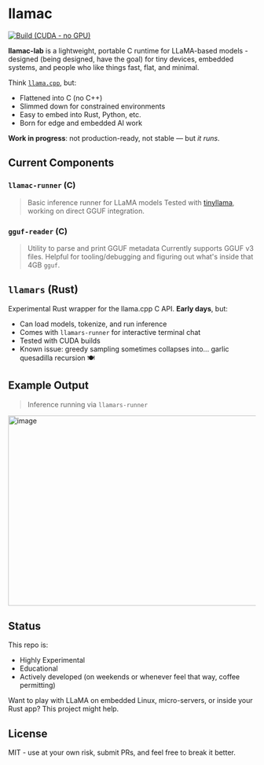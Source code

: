 # llamac

[![Build (CUDA - no GPU)](https://github.com/llamac-lab/llamac/actions/workflows/cuda-build.yml/badge.svg)](https://github.com/llamac-lab/llamac/actions/workflows/cuda-build.yml)

**llamac-lab** is a lightweight, portable C runtime for LLaMA-based models - designed (being designed, have the goal) for tiny devices, embedded systems, and people who like things fast, flat, and minimal.

 Think [`llama.cpp`](https://github.com/ggerganov/llama.cpp), but:

 * Flattened into C (no C++)
 * Slimmed down for constrained environments
 * Easy to embed into Rust, Python, etc.
 * Born for edge and embedded AI work


**Work in progress**: not production-ready, not stable — but *it runs*.


## Current Components

### `llamac-runner` (C)

> Basic inference runner for LLaMA models
> Tested with [tinyllama](https://huggingface.co/cerebras/tinyllama-1.1b), working on direct GGUF integration.

### `gguf-reader` (C)

> Utility to parse and print GGUF metadata
> Currently supports GGUF v3 files. Helpful for tooling/debugging and figuring out what's inside that 4GB `gguf`.


## `llamars` (Rust)

Experimental Rust wrapper for the llama.cpp C API. **Early days**, but:

* Can load models, tokenize, and run inference
* Comes with `llamars-runner` for interactive terminal chat
* Tested with CUDA builds
* Known issue: greedy sampling sometimes collapses into... garlic quesadilla recursion 🍽️


## Example Output

> Inference running via `llamars-runner`

<img width="1793" height="387" alt="image" src="https://github.com/user-attachments/assets/f88d8620-19f1-490a-861f-599fca071e1f" />


## Status

This repo is:

* Highly Experimental
* Educational
* Actively developed (on weekends or whenever feel that way, coffee permitting)

Want to play with LLaMA on embedded Linux, micro-servers, or inside your Rust app? This project might help.


## License

MIT - use at your own risk, submit PRs, and feel free to break it better.


